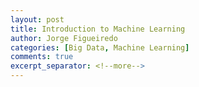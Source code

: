 ```yaml
---
layout: post
title: Introduction to Machine Learning
author: Jorge Figueiredo
categories: [Big Data, Machine Learning]
comments: true
excerpt_separator: <!--more-->
---
```



 
<!--more-->
